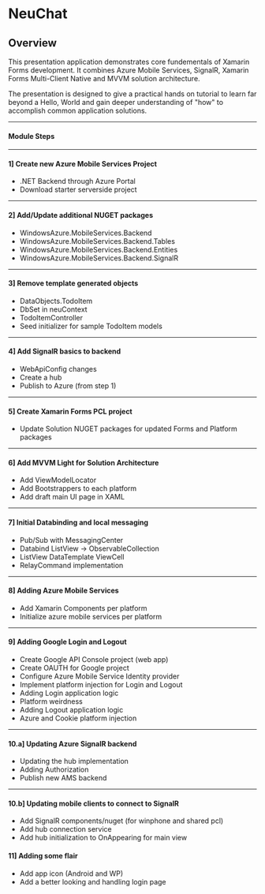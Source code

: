 NeuChat
=======

## Overview

This presentation application demonstrates core fundementals of Xamarin Forms development.  It combines Azure Mobile Services, SignalR, Xamarin Forms Multi-Client Native and MVVM solution architecture.

The presentation is designed to give a practical hands on tutorial to learn far beyond a Hello, World and gain deeper understanding of "how" to accomplish common application solutions.

---

#### Module Steps

---

#### 1] Create new Azure Mobile Services Project
- .NET Backend through Azure Portal
- Download starter serverside project

---

#### 2] Add/Update additional NUGET packages

- WindowsAzure.MobileServices.Backend
- WindowsAzure.MobileServices.Backend.Tables
- WindowsAzure.MobileServices.Backend.Entities
- WindowsAzure.MobileServices.Backend.SignalR

---

#### 3] Remove template generated objects

- DataObjects.TodoItem 
- DbSet<TodoItem> in neuContext
- TodoItemController
- Seed initializer for sample TodoItem models

---

#### 4] Add SignalR basics to backend

- WebApiConfig changes
- Create a hub
- Publish to Azure (from step 1)

---

#### 5] Create Xamarin Forms PCL project

- Update Solution NUGET packages for updated Forms and Platform packages

---

#### 6] Add MVVM Light for Solution Architecture

- Add ViewModelLocator
- Add Bootstrappers to each platform
- Add draft main UI page in XAML

---

#### 7] Initial Databinding and local messaging

- Pub/Sub with MessagingCenter
- Databind ListView -> ObservableCollection
- ListView DataTemplate ViewCell
- RelayCommand implementation

---

#### 8] Adding Azure Mobile Services

- Add Xamarin Components per platform
- Initialize azure mobile services per platform

---

#### 9] Adding Google Login and Logout

- Create Google API Console project (web app)
- Create OAUTH for Google project
- Configure Azure Mobile Service Identity provider
- Implement platform injection for Login and Logout
- Adding Login application logic
 - Platform weirdness
- Adding Logout application logic
 - Azure and Cookie platform injection

---

#### 10.a] Updating Azure SignalR backend

- Updating the hub implementation
- Adding Authorization
- Publish new AMS backend

---

#### 10.b] Updating mobile clients to connect to SignalR

- Add SignalR components/nuget (for winphone and shared pcl)
- Add hub connection service
- Add hub initialization to OnAppearing for main view

#### 11] Adding some flair

- Add app icon (Android and WP)
- Add a better looking and handling login page